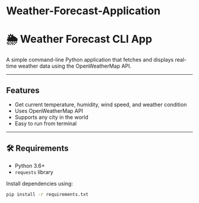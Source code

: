 # Weather-Forecast-Application
# 🌦 Weather Forecast CLI App

A simple command-line Python application that fetches and displays real-time weather data using the OpenWeatherMap API.

---

##  Features

- Get current temperature, humidity, wind speed, and weather condition
- Uses OpenWeatherMap API
- Supports any city in the world
- Easy to run from terminal

---

## 🛠 Requirements

- Python 3.6+
- `requests` library

Install dependencies using:

```bash
pip install -r requirements.txt
